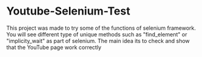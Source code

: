 # Youtube-Selenium-Test

This project was made to try some of the functions of selenium framework.
You will see different type of unique methods such as "find_element" or "implicity_wait" as part of selenium.
The main idea its to check and show that the YouTube page work correctly
